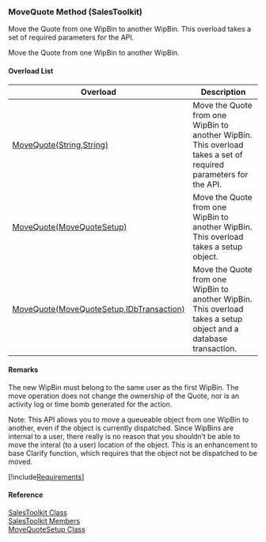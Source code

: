 ﻿### MoveQuote Method (SalesToolkit)

Move the Quote from one WipBin to another WipBin. This overload takes a set of required parameters for the API.

Move the Quote from one WipBin to another WipBin.

#### Overload List

| Overload | Description |
| --- | --- |
| [MoveQuote(String,String)](FChoice.Toolkits.Clarify~FChoice.Toolkits.Clarify.Sales.SalesToolkit~MoveQuote(String,String).md) | Move the Quote from one WipBin to another WipBin. This overload takes a set of required parameters for the API.   |
| [MoveQuote(MoveQuoteSetup)](FChoice.Toolkits.Clarify~FChoice.Toolkits.Clarify.Sales.SalesToolkit~MoveQuote(MoveQuoteSetup).md) | Move the Quote from one WipBin to another WipBin. This overload takes a setup object.   |
| [MoveQuote(MoveQuoteSetup,IDbTransaction)](FChoice.Toolkits.Clarify~FChoice.Toolkits.Clarify.Sales.SalesToolkit~MoveQuote(MoveQuoteSetup,IDbTransaction).md) | Move the Quote from one WipBin to another WipBin. This overload takes a setup object and a database transaction.   |

#### Remarks

The new WipBin must belong to the same user as the first WipBin. The move operation does not change the ownership of the Quote, nor is an activity log or time bomb generated for the action.

Note: This API allows you to move a queueable object from one WipBin to another, even if the object is currently dispatched. Since WipBins are internal to a user, there really is no reason that you shouldn’t be able to move the interal (to a user) location of the object. This is an enhancement to base Clarify function, which requires that the object not be dispatched to be moved.

[!include[Requirements](../partials/requirements.md)]



#### Reference

[SalesToolkit Class](FChoice.Toolkits.Clarify~FChoice.Toolkits.Clarify.Sales.SalesToolkit.md)  
[SalesToolkit Members](FChoice.Toolkits.Clarify~FChoice.Toolkits.Clarify.Sales.SalesToolkit_members.md)  
[MoveQuoteSetup Class](FChoice.Toolkits.Clarify~FChoice.Toolkits.Clarify.Sales.MoveQuoteSetup.md)